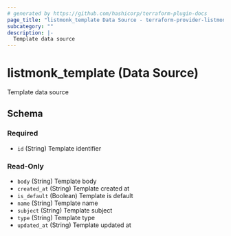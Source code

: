 ```yaml
---
# generated by https://github.com/hashicorp/terraform-plugin-docs
page_title: "listmonk_template Data Source - terraform-provider-listmonk"
subcategory: ""
description: |-
  Template data source
---
```


# listmonk_template (Data Source)

Template data source



<!-- schema generated by tfplugindocs -->
## Schema

### Required

- `id` (String) Template identifier

### Read-Only

- `body` (String) Template body
- `created_at` (String) Template created at
- `is_default` (Boolean) Template is default
- `name` (String) Template name
- `subject` (String) Template subject
- `type` (String) Template type
- `updated_at` (String) Template updated at
